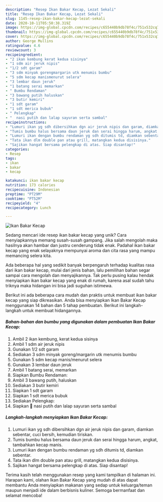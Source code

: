 ```yaml
---
description: "Resep Ikan Bakar Kecap, Lezat Sekali"
title: "Resep Ikan Bakar Kecap, Lezat Sekali"
slug: 1145-resep-ikan-bakar-kecap-lezat-sekali
date: 2020-10-11T05:50:38.319Z
image: https://img-global.cpcdn.com/recipes/c655440b9db78f4c/751x532cq70/ikan-bakar-kecap-foto-resep-utama.jpg
thumbnail: https://img-global.cpcdn.com/recipes/c655440b9db78f4c/751x532cq70/ikan-bakar-kecap-foto-resep-utama.jpg
cover: https://img-global.cpcdn.com/recipes/c655440b9db78f4c/751x532cq70/ikan-bakar-kecap-foto-resep-utama.jpg
author: George Mullins
ratingvalue: 4.6
reviewcount: 3
recipeingredient:
- "2 ikan kembung kerat kedua sisinya"
- "1 sdm air jeruk nipis"
- "1/2 sdt garam"
- "3 sdm minyak gorengmargarin utk menumis bumbu"
- "5 sdm kecap manismenurut selera"
- "3 lembar daun jeruk"
- "1 batang serai memarkan"
- " Bumbu Rendaman"
- "3 bawang putih haluskan"
- "3 butir kemiri"
- "1 sdt garam"
- "1 sdt merica bubuk"
- " Pelengkap"
- "  nasi putih dan lalap sayuran serta sambal"
recipeinstructions:
- "Lumuri ikan yg sdh dibersihkan dgn air jeruk nipis dan garam, diamkan sebentar, cuci bersih, kemudian tiriskan."
- "Tumis bumbu halus bersama daun jeruk dan serai hingga harum, angkat, tambahkan kecap manis."
- "Lumuri ikan dengan bumbu rendaman yg sdh ditumis td, diamkan sebentar."
- "Tata ikan dlm double pan atau grill, matangkan kedua disisinya."
- "Sajikan hangat bersama pelengkap di atas. Siap disantap!"
categories:
- Resep
tags:
- ikan
- bakar
- kecap

katakunci: ikan bakar kecap 
nutrition: 173 calories
recipecuisine: Indonesian
preptime: "PT29M"
cooktime: "PT52M"
recipeyield: "4"
recipecategory: Lunch

---
```



![Ikan Bakar Kecap](https://img-global.cpcdn.com/recipes/c655440b9db78f4c/751x532cq70/ikan-bakar-kecap-foto-resep-utama.jpg)

Sedang mencari ide resep ikan bakar kecap yang unik? Cara menyiapkannya memang susah-susah gampang. Jika salah mengolah maka hasilnya akan hambar dan justru cenderung tidak enak. Padahal ikan bakar kecap yang enak selayaknya mempunyai aroma dan cita rasa yang mampu memancing selera kita.



Ada beberapa hal yang sedikit banyak berpengaruh terhadap kualitas rasa dari ikan bakar kecap, mulai dari jenis bahan, lalu pemilihan bahan segar sampai cara mengolah dan menyajikannya. Tak perlu pusing kalau hendak menyiapkan ikan bakar kecap yang enak di rumah, karena asal sudah tahu triknya maka hidangan ini bisa jadi suguhan istimewa.


Berikut ini ada beberapa cara mudah dan praktis untuk membuat ikan bakar kecap yang siap dikreasikan. Anda bisa menyiapkan Ikan Bakar Kecap menggunakan 14 bahan dan 5 tahap pembuatan. Berikut ini langkah-langkah untuk membuat hidangannya.

<!--inarticleads1-->

##### Bahan-bahan dan bumbu yang digunakan dalam pembuatan Ikan Bakar Kecap:

1. Ambil 2 ikan kembung, kerat kedua sisinya
1. Ambil 1 sdm air jeruk nipis
1. Gunakan 1/2 sdt garam
1. Sediakan 3 sdm minyak goreng/margarin utk menumis bumbu
1. Gunakan 5 sdm kecap manis/menurut selera
1. Gunakan 3 lembar daun jeruk
1. Ambil 1 batang serai, memarkan
1. Siapkan  Bumbu Rendaman:
1. Ambil 3 bawang putih, haluskan
1. Sediakan 3 butir kemiri
1. Siapkan 1 sdt garam
1. Siapkan 1 sdt merica bubuk
1. Sediakan  Pelengkap:
1. Siapkan  🍚 nasi putih dan lalap sayuran serta sambal




<!--inarticleads2-->

##### Langkah-langkah menyiapkan Ikan Bakar Kecap:

1. Lumuri ikan yg sdh dibersihkan dgn air jeruk nipis dan garam, diamkan sebentar, cuci bersih, kemudian tiriskan.
1. Tumis bumbu halus bersama daun jeruk dan serai hingga harum, angkat, tambahkan kecap manis.
1. Lumuri ikan dengan bumbu rendaman yg sdh ditumis td, diamkan sebentar.
1. Tata ikan dlm double pan atau grill, matangkan kedua disisinya.
1. Sajikan hangat bersama pelengkap di atas. Siap disantap!




Terima kasih telah menggunakan resep yang kami tampilkan di halaman ini. Harapan kami, olahan Ikan Bakar Kecap yang mudah di atas dapat membantu Anda menyiapkan makanan yang sedap untuk keluarga/teman maupun menjadi ide dalam berbisnis kuliner. Semoga bermanfaat dan selamat mencoba!
